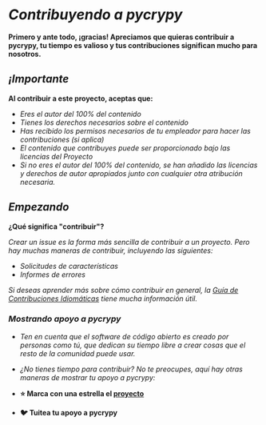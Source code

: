 <!-- Author: Daniel Benjamin Perez Morales -->
<!-- GitHub: https://github.com/DanielBenjaminPerezMoralesDev13 -->
<!-- Gitlab: https://gitlab.com/DanielBenjaminPerezMoralesDev13 -->
<!-- Email: danielperezdev@proton.me -->

# ***Contribuyendo a pycrypy***

**Primero y ante todo, ¡gracias! Apreciamos que quieras contribuir a pycrypy, tu tiempo es valioso y tus contribuciones significan mucho para nosotros.**

## ***¡Importante***

**Al contribuir a este proyecto, aceptas que:**

* *Eres el autor del 100% del contenido*
* *Tienes los derechos necesarios sobre el contenido*
* *Has recibido los permisos necesarios de tu empleador para hacer las contribuciones (si aplica)*
* *El contenido que contribuyes puede ser proporcionado bajo las licencias del Proyecto*
* *Si no eres el autor del 100% del contenido, se han añadido las licencias y derechos de autor apropiados junto con cualquier otra atribución necesaria.*

## ***Empezando***

**¿Qué significa "contribuir"?**

*Crear un issue es la forma más sencilla de contribuir a un proyecto. Pero hay muchas maneras de contribuir, incluyendo las siguientes:*

* *Solicitudes de características*
* *Informes de errores*

*Si deseas aprender más sobre cómo contribuir en general, la [Guía de Contribuciones Idiomáticas](https://github.com/jonschlinkert/idiomatic-contributing "https://github.com/jonschlinkert/idiomatic-contributing") tiene mucha información útil.*

### ***Mostrando apoyo a pycrypy***

* *Ten en cuenta que el software de código abierto es creado por personas como tú, que dedican su tiempo libre a crear cosas que el resto de la comunidad puede usar.*

* *¿No tienes tiempo para contribuir? No te preocupes, aquí hay otras maneras de mostrar tu apoyo a pycrypy:*

* **⭐ Marca con una estrella el [proyecto](https://github.com/DanielBenjaminPerezMoralesDev13/pycrypy.git "https://github.com/DanielBenjaminPerezMoralesDev13/pycrypy.git")**
* **🐦 Tuitea tu apoyo a pycrypy**
